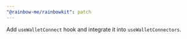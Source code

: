 ```yaml
---
"@rainbow-me/rainbowkit": patch
---
```


Add `useWalletConnect` hook and integrate it into `useWalletConnectors`.

